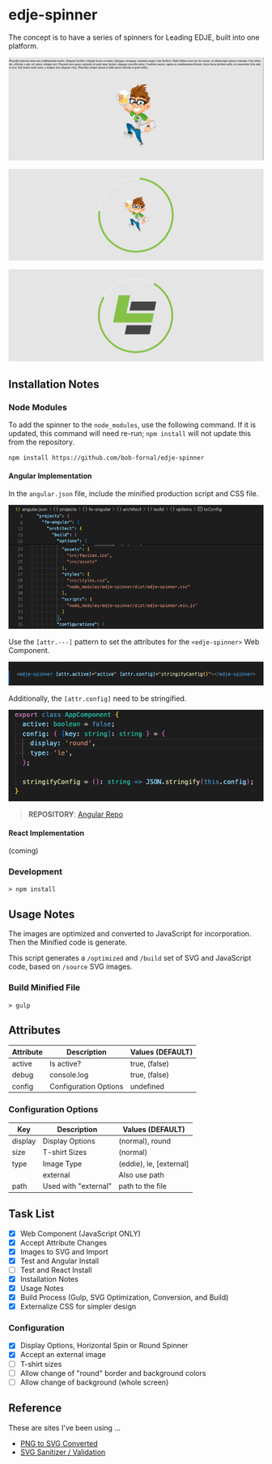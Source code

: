 # edje-spinner
 
The concept is to have a series of spinners for Leading EDJE, built into one platform.

![Demo Image 1](./images/documentation/DEMO-01.png)

![Demo Image 2](./images//documentation/DEMO-02.png)

![Demo Image 3](./images//documentation/DEMO-03.png)

## Installation Notes

### Node Modules

To add the spinner to the `node_modules`, use the following command. If it is updated, this command will need re-run; `npm install` will not update this from the repository.

```script
npm install https://github.com/bob-fornal/edje-spinner
```

#### Angular Implementation

In the `angular.json` file, include the minified production script and CSS file.

![Angular JSON File](./images/documentation/ANGULAR-01a.png)

Use the `[attr.---]` pattern to set the attributes for the `<edje-spinner>` Web Component.

![Angular HTML EDJE Spinner Web Component](./images/documentation/ANGULAR-02.png)

Additionally, the `[attr.config]` need to be stringified.

![Angular Class Stringified Function](./images/documentation/ANGULAR-03.png)

> **REPOSITORY**: [Angular Repo](https://github.com/bob-fornal/edje-spinner-angular)

#### React Implementation

(coming)

### Development

```script
> npm install
```

## Usage Notes

The images are optimized and converted to JavaScript for incorporation. Then the Minified code is generate.

This script generates a `/optimized` and `/build` set of SVG and JavaScript code, based on `/source` SVG images.

### Build Minified File

```script
> gulp
```

## Attributes

| Attribute | Description | Values (DEFAULT) |
|-----------|-------------|------------------|
| active | Is active? | true, (false) |
| debug | console.log | true, (false) |
| config | Configuration Options | undefined |

### Configuration Options
| Key | Description | Values (DEFAULT) |
|-----|-------------|------------------|
| display | Display Options | (normal), round |
| size | T-shirt Sizes | (normal) |
| type | Image Type | (eddie), le, \[external\] |
| | external | Also use path |
| path | Used with "external" | path to the file |

## Task List

- [x] Web Component (JavaScript ONLY)
- [x] Accept Attribute Changes
- [x] Images to SVG and Import
- [x] Test and Angular Install
- [ ] Test and React Install
- [x] Installation Notes
- [x] Usage Notes
- [x] Build Process (Gulp, SVG Optimization, Conversion, and Build)
- [x] Externalize CSS for simpler design

### Configuration

- [x] Display Options, Horizontal Spin or Round Spinner
- [x] Accept an external image
- [ ] T-shirt sizes
- [ ] Allow change of "round" border and background colors
- [ ] Allow change of background (whole screen)

## Reference

These are sites I've been using ...

* [PNG to SVG Converted](https://svgconverter.app/free)
* [SVG Sanitizer / Validation](https://svg.enshrined.co.uk/)
